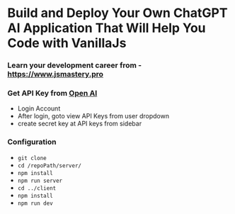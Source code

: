 # Build and Deploy Your Own ChatGPT AI Application That Will Help You Code with VanillaJs

### Learn your development career from - https://www.jsmastery.pro

### Get API Key from [Open AI](https://openai.com/api/)

- Login Account
- After login, goto view API Keys from user dropdown
- create secret key at API keys from sidebar

### Configuration
- ```git clone ```
- ``` cd /repoPath/server/ ```
- ``` npm install ```
- ``` npm run server ```
- ``` cd ../client ```
- ``` npm install ```
- ``` npm run dev ```